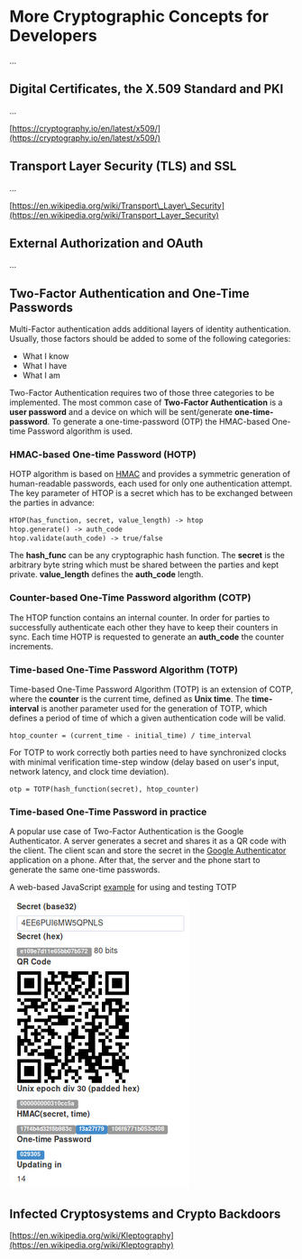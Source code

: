 # More Cryptographic Concepts for Developers

...

## Digital Certificates, the X.509 Standard and PKI

...

[https://cryptography.io/en/latest/x509/](https://cryptography.io/en/latest/x509/)

## Transport Layer Security \(TLS\) and SSL

...

[https://en.wikipedia.org/wiki/Transport\_Layer\_Security](https://en.wikipedia.org/wiki/Transport_Layer_Security)

## External Authorization and OAuth

...

## Two-Factor Authentication and One-Time Passwords

Multi-Factor authentication adds additional layers of identity authentication. Usually, those factors should be added to some of the following categories:

  * What I know
  * What I have
  * What I am

Two-Factor Authentication requires two of those three categories to be implemented. The most common case of **Two-Factor Authentication** is a **user password** and a device on which will be sent/generate **one-time-password**. To generate a one-time-password (OTP) the HMAC-based One-time Password algorithm is used. 


### HMAC-based One-time Password (HOTP)

HOTP algorithm is based on [HMAC](https://en.wikipedia.org/wiki/HMAC) and provides a symmetric generation of human-readable passwords, each used for only one authentication attempt. The key parameter of HTOP is a secret which has to be exchanged between the parties in advance:

```
HTOP(has_function, secret, value_length) -> htop
htop.generate() -> auth_code
htop.validate(auth_code) -> true/false
```

The **hash_func** can be any cryptographic hash function. The **secret** is the arbitrary byte string which must be shared between the parties and kept private. **value_length** defines the **auth_code** length.


### Counter-based One-Time Password algorithm (COTP)

The HTOP function contains an internal counter. In order for parties to successfully authenticate each other they have to keep their counters in sync. Each time HOTP is requested to generate an **auth_code** the counter increments.


### Time-based One-Time Password Algorithm (TOTP)

Time-based One-Time Password Algorithm (TOTP) is an extension of COTP, where the **counter** is the current time, defined as **Unix time**. The **time-interval** is another parameter used for the generation of TOTP, which defines a period of time of which a given authentication code will be valid. 

```
htop_counter = (current_time - initial_time) / time_interval
```

For TOTP to work correctly both parties need to have synchronized clocks with minimal verification time-step window (delay based on user's input, network latency, and clock time deviation).

```
otp = TOTP(hash_function(secret), htop_counter)
```


### Time-based One-Time Password  in practice

A popular use case of Two-Factor Authentication is the Google Authenticator. A server generates a secret and shares it as a QR code with the client. The client scan and store the secret in the [Google Authenticator](https://play.google.com/store/apps/details?id=com.google.android.apps.authenticator2) application on a phone. After that, the server and the phone start to generate the same one-time passwords.

A web-based JavaScript [example](http://blog.tinisles.com/2011/10/google-authenticator-one-time-password-algorithm-in-javascript/) for using and testing TOTP

![Time-based One-time Password example](/assets/more-cryptographic-concepts-OTP-secret-QR-code.png)


## Infected Cryptosystems and Crypto Backdoors

[https://en.wikipedia.org/wiki/Kleptography](https://en.wikipedia.org/wiki/Kleptography)

